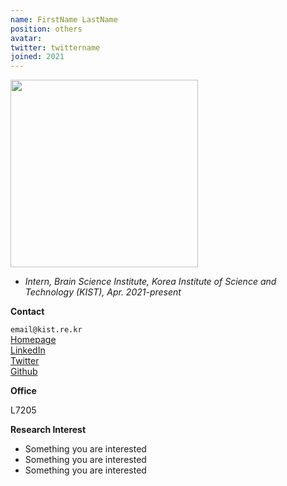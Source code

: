 ```yaml
---
name: FirstName LastName
position: others
avatar:
twitter: twittername
joined: 2021
---
```


<img width="300" src="{{site.baseurl}}/images/people/{{page.avatar}}" data-action="zoom">

- _Intern, Brain Science Institute, Korea Institute of Science and Technology (KIST), Apr. 2021-present_

**Contact**

<i class="fa fa-envelope-o"></i> `email@kist.re.kr` <br>
<i class="fa fa-home" aria-hidden="true"></i> [Homepage](https://taco-lab.net/) <br>
<i class="fa fa-linkedin-square" aria-hidden="true"></i> [LinkedIn](https://linkedin.com/) <br>
<i class="fa fa-twitter"></i> [Twitter](https://twitter.com/) <br>
<i class="fa fa-github"></i> [Github](https://github.com/lab-taco)

**Office**

L7205

**Research Interest**
- Something you are interested
- Something you are interested
- Something you are interested
